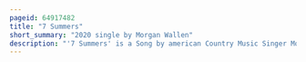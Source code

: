 ```yaml
---
pageid: 64917482
title: "7 Summers"
short_summary: "2020 single by Morgan Wallen"
description: "'7 Summers' is a Song by american Country Music Singer Morgan Wallen from his second Studio Album, dangerous: the Double Album. Along with Shane mcanally and josh osborne wallen wrote the Song and it was produced by Joey Moi. Wallen originally intended not to include the Song on the Album but following a demo Version gaining Popularity on social Media he decided on its Inclusion. The Song was officially released as the second single of the Album on August 14, 2020. A Country and soft Rock Track, it features suspended Chords and Guitar Layering. Lyrically wallen Sings of his lost Love and Reminisces about their romantic Relationship that took Place as the Title suggests seven Summers ago."
---
```

